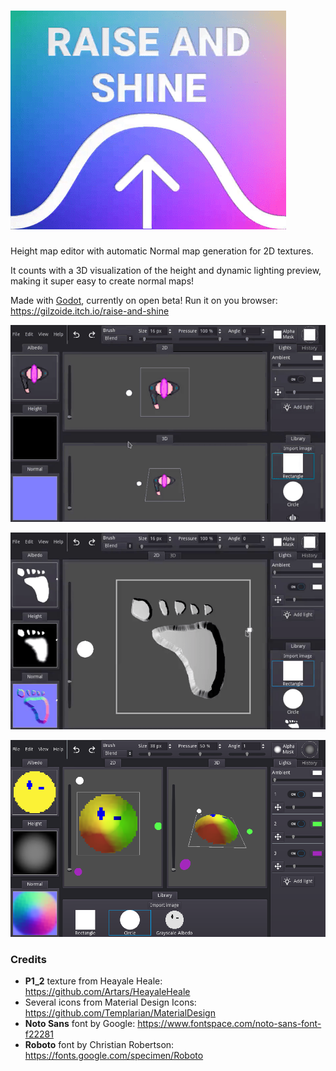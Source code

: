 # ![Raise and Shine](screenshots/cover-video.gif)
Height map editor with automatic Normal map generation for 2D textures.

It counts with a 3D visualization of the height and dynamic lighting preview,
making it super easy to create normal maps!

Made with [Godot](https://godotengine.org/), currently on open beta!
Run it on you browser: https://gilzoide.itch.io/raise-and-shine

![](screenshots/hi.gif)

![](screenshots/foot.gif)

![](screenshots/wink-lit.png)


### Credits
- **P1_2** texture from Heayale Heale: https://github.com/Artars/HeayaleHeale
- Several icons from Material Design Icons: https://github.com/Templarian/MaterialDesign
- **Noto Sans** font by Google: https://www.fontspace.com/noto-sans-font-f22281
- **Roboto** font by Christian Robertson: https://fonts.google.com/specimen/Roboto
